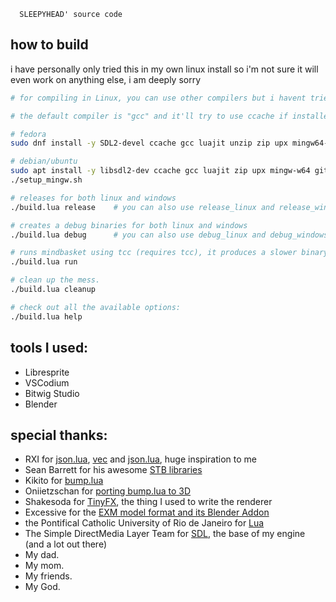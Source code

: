 ```
  SLEEPYHEAD' source code
```

## how to build
i have personally only tried this in my own linux install so i'm not sure it will even work on anything else, i am deeply sorry

```sh
# for compiling in Linux, you can use other compilers but i havent tried myself, you'll have to set the CC environment variable to your compiler of choice. 

# the default compiler is "gcc" and it'll try to use ccache if installed and env var NO_CCACHE is not defined

# fedora
sudo dnf install -y SDL2-devel ccache gcc luajit unzip zip upx mingw64-gcc mingw64-SDL2

# debian/ubuntu
sudo apt install -y libsdl2-dev ccache gcc luajit zip upx mingw-w64 git
./setup_mingw.sh

# releases for both linux and windows
./build.lua release    # you can also use release_linux and release_windows

# creates a debug binaries for both linux and windows
./build.lua debug      # you can also use debug_linux and debug_windows

# runs mindbasket using tcc (requires tcc), it produces a slower binary but it takes less time to compile.
./build.lua run

# clean up the mess.
./build.lua cleanup

# check out all the available options:
./build.lua help
```

## tools I used:
  - Libresprite
  - VSCodium
  - Bitwig Studio
  - Blender
  
## special thanks:
  - RXI for [json.lua](https://github.com/rxi/json.lua), [vec](https://github.com/rxi/vec) and [json.lua](https://github.com/rxi/ini), huge inspiration to me
  - Sean Barrett for his awesome [STB libraries](https://github.com/nothings/stb)
  - Kikito for [bump.lua](https://github.com/kikito/bump.lua)
  - Oniietzschan for [porting bump.lua to 3D](https://github.com/oniietzschan/bump-3dpd)
  - Shakesoda for [TinyFX](https://github.com/shakesoda/tinyfx), the thing I used to write the renderer
  - Excessive for the [EXM model format and its Blender Addon](https://github.com/excessive/iqm-exm)
  - the Pontifical Catholic University of Rio de Janeiro for [Lua](https://www.lua.org)
  - The Simple DirectMedia Layer Team for [SDL](https://www.libsdl.org/), the base of my engine (and a lot out there)
  - My dad.
  - My mom.
  - My friends.
  - My God.